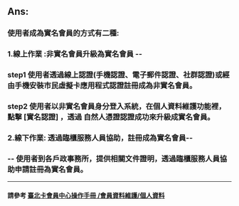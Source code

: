 ## Ans:

### 使用者成為實名會員的方式有二種:

### 1.線上作業 :非實名會員升級為實名會員 --

### step1 使用者透過線上認證\(手機認證、電子郵件認證、社群認證\)或經由手機安裝市民虛擬卡應用程式認證註冊成為非實名會員。

### step2 使用者以非實名會員身分登入系統，在個人資料維護功能裡，點擊 \[實名認證\] ，透過 自然人憑證認證成功來升級成實名會員。

### 2.線下作業: 透過臨櫃服務人員協助，註冊成為實名會員--

### -- 使用者到各戶政事務所，提供相關文件證明，透過臨櫃服務人員協助申請註冊為實名會員。

---

#### 請參考  [臺北卡會員中心操作手冊 /會員資料維護/個人資料](https://jrsysangela.gitbooks.io/taipeicard30/content/chapter2/4e09-hui-yuan-zi-liao-wei-hu/4e0029-ge-ren-zi-xun.html)



